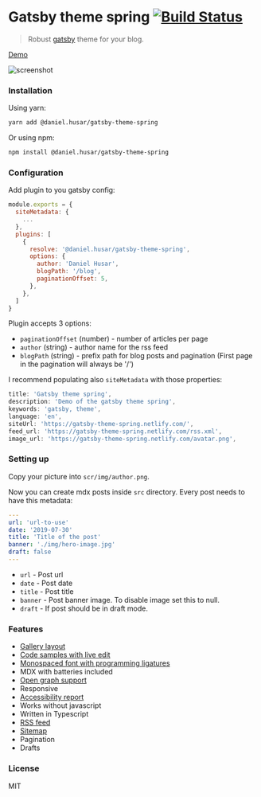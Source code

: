 # Gatsby theme spring [![Build Status](https://travis-ci.org/danielhusar/gatsby-theme-spring.svg?branch=master)](https://travis-ci.org/danielhusar/gatsby-theme-spring)

> Robust [gatsby](https://www.gatsbyjs.org/) theme for your blog.

[Demo](https://gatsby-theme-spring.netlify.com/)

![screenshot](./screenshot.png)

### Installation

Using yarn:

```sh
yarn add @daniel.husar/gatsby-theme-spring
```

Or using npm:

```sh
npm install @daniel.husar/gatsby-theme-spring
```

### Configuration

Add plugin to you gatsby config:

```js
module.exports = {
  siteMetadata: {
    ...
  },
  plugins: [
    {
      resolve: '@daniel.husar/gatsby-theme-spring',
      options: {
        author: 'Daniel Husar',
        blogPath: '/blog',
        paginationOffset: 5,
      },
    },
  ]
}
```

Plugin accepts 3 options:

- `paginationOffset` (number) - number of articles per page
- `author` (string) - author name for the rss feed
- `blogPath` (string) - prefix path for blog posts and pagination (First page in the pagination will always be '/')

I recommend populating also `siteMetadata` with those properties:

```js
title: 'Gatsby theme spring',
description: 'Demo of the gatsby theme spring',
keywords: 'gatsby, theme',
language: 'en',
siteUrl: 'https://gatsby-theme-spring.netlify.com/',
feed_url: 'https://gatsby-theme-spring.netlify.com/rss.xml',
image_url: 'https://gatsby-theme-spring.netlify.com/avatar.png',
```

### Setting up

Copy your picture into `scr/img/author.png`.

Now you can create mdx posts inside `src` directory.
Every post needs to have this metadata:

```yaml
---
url: 'url-to-use'
date: '2019-07-30'
title: 'Title of the post'
banner: './img/hero-image.jpg'
draft: false
---

```

- `url` - Post url
- `date` - Post date
- `title` - Post title
- `banner` - Post banner image. To disable image set this to null.
- `draft` - If post should be in draft mode.

### Features

- [Gallery layout](https://gatsby-theme-spring.netlify.com//components/#gallery)
- [Code samples with live edit](https://gatsby-theme-spring.netlify.com//components/#simple-javascript-code-sample)
- [Monospaced font with programming ligatures](https://github.com/tonsky/FiraCode)
- MDX with batteries included
- [Open graph support](https://developers.facebook.com/tools/debug/sharing/?q=https%3A%2F%2Fgatsby-theme-spring.netlify.com%2Ftypography%2F)
- Responsive
- [Accessibility report](https://travis-ci.org/danielhusar/gatsby-theme-spring/jobs/565790587)
- Works without javascript
- Written in Typescript
- [RSS feed](https://gatsby-theme-spring.netlify.com//rss.xml)
- [Sitemap](https://gatsby-theme-spring.netlify.com//sitemap.xml)
- Pagination
- Drafts

### License

MIT
